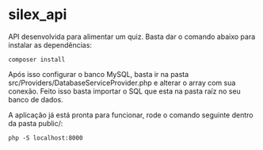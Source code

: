 # silex_api
API desenvolvida para alimentar um quiz. Basta dar o comando abaixo para instalar as dependências:

```composer install```

Após isso configurar o banco MySQL, basta ir na pasta src/Providers/DatabaseServiceProvider.php
e alterar o array com sua conexão. Feito isso basta importar o SQL que esta na pasta raíz no seu banco
de dados.

A aplicação já está pronta para funcionar, rode o comando seguinte dentro da pasta public/:

```php -S localhost:8000```
